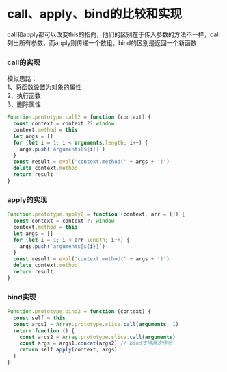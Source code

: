 # call、apply、bind的比较和实现  
call和apply都可以改变this的指向，他们的区别在于传入参数的方法不一样，call列出所有参数，而apply则传递一个数组。bind的区别是返回一个新函数  
### call的实现
模拟思路：  
1、将函数设置为对象的属性  
2、执行函数  
3、删除属性  
```javascript
Function.prototype.call2 = function (context) {
  const context = context ?? window
  context.method = this
  let args = []
  for (let i = 1; i < arguments.length; i++) {
    args.push(`arguments[${i}]`)
  }
  const result = eval('context.method(' + args + ')')
  delete context.method
  return result
}
```
  
### apply的实现
```javascript
Function.prototype.apply2 = function (context, arr = []) {
  const context = context ?? window
  context.method = this
  let args = []
  for (let i = 1; i < arr.length; i++) {
    args.push(`arguments[${i}]`)
  }
  const result = eval('context.method(' + args + ')')
  delete context.method
  return result
}
```
  
### bind实现
```javascript
Function.prototype.bind2 = function (context) {
  const self = this
  const args1 = Array.prototype.slice.call(arguments, 1)
  return function () {
    const args2 = Array.prototype.slice.call(arguments)
    const args = args1.concat(args2) // bind支持两次传参
    return self.apply(context, args)
  }
}
```
